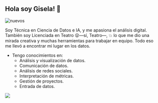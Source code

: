 ## Hola soy Gisela! 👋

![nuevos](https://github.com/user-attachments/assets/7e44e347-64a4-4b63-a45f-0683e483d7cc)

Soy Técnica en Ciencia de Datos e IA, y me apasiona el análisis digital. 
También soy Licenciada en Teatro 😲—sí, Teatro—, 💥 lo que me dio una mirada creativa y muchas herramientas para trabajar en equipo. 
Todo eso me llevó a encontrar mi lugar en los datos.

- Tengo conocimientos en:
  - Análisis y visualización de datos.
  - Comunicación de datos.
  - Análisis de redes sociales.
  - Interpretación de métricas.
  - Gestión de proyectos.
  - Entrada de datos.

<p align="left">
  <a href="https://skillicons.dev">
    <img src="https://skillicons.dev/icons?i=git,anaconda,discord, gmail, mysql, opencv, py, tensorflow, vscode," />
  </a>
</p>
